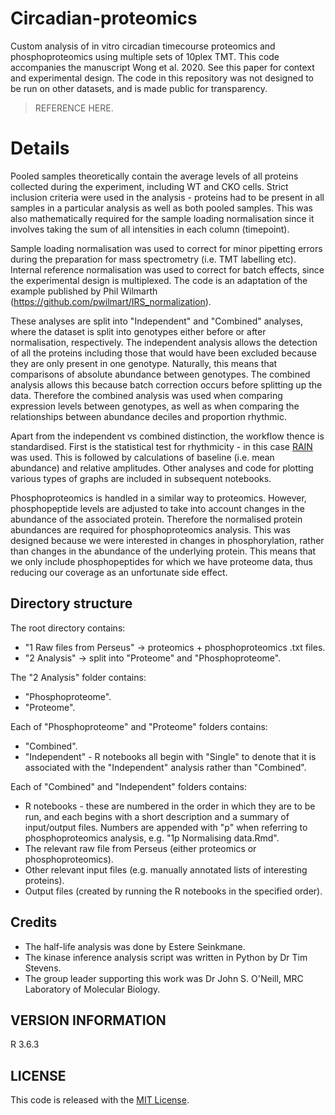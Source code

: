 # Circadian-proteomics
Custom analysis of in vitro circadian timecourse proteomics and phosphoproteomics using multiple sets of 10plex TMT. This code accompanies the manuscript Wong et al. 2020. See this paper for context and experimental design. The code in this repository was not designed to be run on other datasets, and is made public for transparency.

>REFERENCE HERE.
 
# Details

Pooled samples theoretically contain the average levels of all proteins collected during the experiment, including WT and CKO cells. Strict inclusion criteria were used in the analysis - proteins had to be present in all samples in a particular analysis as well as both pooled samples. This was also mathematically required for the sample loading normalisation since it involves taking the sum of all intensities in each column (timepoint).

Sample loading normalisation was used to correct for minor pipetting errors during the preparation for mass spectrometry (i.e. TMT labelling etc). Internal reference normalisation was used to correct for batch effects, since the experimental design is multiplexed. The code is an adaptation of the example published by Phil Wilmarth (https://github.com/pwilmart/IRS_normalization).

These analyses are split into "Independent" and "Combined" analyses, where the dataset is split into genotypes either before or after normalisation, respectively. The independent analysis allows the detection of all the proteins including those that would have been excluded because they are only present in one genotype. Naturally, this means that comparisons of absolute abundance between genotypes. The combined analysis allows this because batch correction occurs before splitting up the data. Therefore the combined analysis was used when comparing expression levels between genotypes, as well as when comparing the relationships between abundance deciles and proportion rhythmic.

Apart from the independent vs combined distinction, the workflow thence is standardised. First is the statistical test for rhythmicity - in this case [RAIN](https://journals.sagepub.com/doi/10.1177/0748730414553029?url_ver=Z39.88-2003&rfr_id=ori:rid:crossref.org&rfr_dat=cr_pub%3dwww.ncbi.nlm.nih.gov) was used. This is followed by calculations of baseline (i.e. mean abundance) and relative amplitudes. Other analyses and code for plotting various types of graphs are included in subsequent notebooks.

Phosphoproteomics is handled in a similar way to proteomics. However, phosphopeptide levels are adjusted to take into account changes in the abundance of the associated protein. Therefore the normalised protein abundances are required for phosphoproteomics analysis. This was designed because we were interested in changes in phosphorylation, rather than changes in the abundance of the underlying protein. This means that we only include phosphopeptides for which we have proteome data, thus reducing our coverage as an unfortunate side effect.

## Directory structure

The root directory contains:
* "1 Raw files from Perseus" -> proteomics + phosphoproteomics .txt files.
* "2 Analysis" -> split into "Proteome" and "Phosphoproteome".
    
The "2 Analysis" folder contains:
* "Phosphoproteome".
* "Proteome".

Each of "Phosphoproteome" and "Proteome" folders contains:
* "Combined".
* "Independent" - R notebooks all begin with "Single" to denote that it is associated with the "Independent" analysis rather than "Combined".
    
Each of "Combined" and "Independent" folders contains:
* R notebooks - these are numbered in the order in which they are to be run, and each begins with a short description and a summary of input/output files. Numbers are appended with "p" when referring to phosphoproteomics analysis, e.g. "1p Normalising data.Rmd".
* The relevant raw file from Perseus (either proteomics or phosphoproteomics).
* Other relevant input files (e.g. manually annotated lists of interesting proteins).
* Output files (created by running the R notebooks in the specified order).

## Credits
* The half-life analysis was done by Estere Seinkmane. 
* The kinase inference analysis script was written in Python by Dr Tim Stevens.
* The group leader supporting this work was Dr John S. O'Neill, MRC Laboratory of Molecular Biology.
    
## VERSION INFORMATION

R 3.6.3

## LICENSE

This code is released with the [MIT License](LICENSE).
